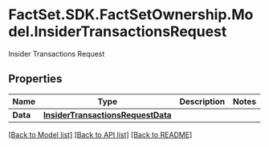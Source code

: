 # FactSet.SDK.FactSetOwnership.Model.InsiderTransactionsRequest
Insider Transactions Request

## Properties

Name | Type | Description | Notes
------------ | ------------- | ------------- | -------------
**Data** | [**InsiderTransactionsRequestData**](InsiderTransactionsRequestData.md) |  | 

[[Back to Model list]](../README.md#documentation-for-models) [[Back to API list]](../README.md#documentation-for-api-endpoints) [[Back to README]](../README.md)

